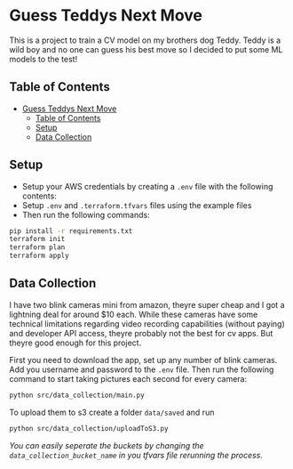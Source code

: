 # Guess Teddys Next Move

This is a project to train a CV model on my brothers dog Teddy. Teddy is a wild boy and no one can guess his best move so I decided to put some ML models to the test!


## Table of Contents
- [Guess Teddys Next Move](#guess-teddys-next-move)
  - [Table of Contents](#table-of-contents)
  - [Setup](#setup)
  - [Data Collection](#data-collection)

## Setup

- Setup your AWS credentials by creating a `.env` file with the following contents:
- Setup `.env` and `.terraform.tfvars` files using the example files
- Then run the following commands:
  
```bash
pip install -r requirements.txt
terraform init
terraform plan
terraform apply
```

## Data Collection

I have two blink cameras mini from amazon, theyre super cheap and I got a lightning deal for around $10 each. While these cameras have some technical limitations regarding video recording capabilities (without paying) and developer API access, theyre probably not the best for cv apps. But theyre good enough for this project.

First you need to download the app, set up any number of blink cameras. Add you username and password to the `.env` file. Then run the following command to start taking pictures each second for every camera:
```bash
python src/data_collection/main.py
```

To upload them to s3 create a folder `data/saved` and run 
```bash
python src/data_collection/uploadToS3.py
```


*You can easily seperate the buckets by changing the `data_collection_bucket_name` in you tfvars file rerunning the process.*

